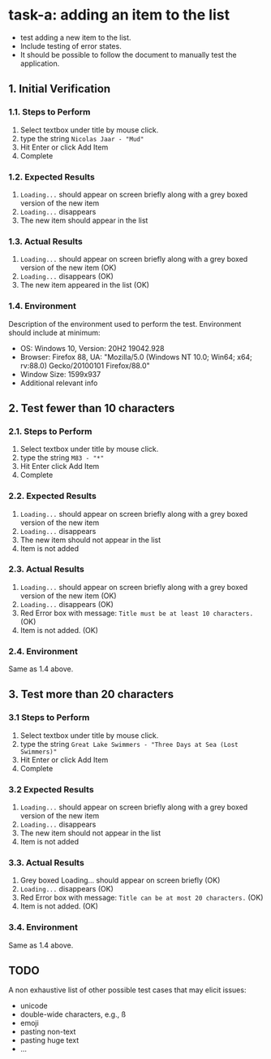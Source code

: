 # task-a: adding an item to the list

- test adding a new item to the list.
- Include testing of error states.
- It should be possible to follow the document to manually test the
  application.

## 1. Initial Verification

### 1.1. Steps to Perform

1. Select textbox under title by mouse click.
2. type the string `Nicolas Jaar - "Mud"`
3. Hit Enter or click Add Item
4. Complete

### 1.2. Expected Results

1. `Loading...` should appear on screen briefly along with a grey boxed version of the new item
2. `Loading...` disappears
3. The new item should appear in the list

### 1.3. Actual Results

1. `Loading...` should appear on screen briefly along with a grey boxed version of the new item (OK)
2. `Loading...` disappears (OK)
3. The new item appeared in the list (OK)

### 1.4. Environment

Description of the environment used to perform the test. Environment should include at minimum:

- OS: Windows 10, Version: 20H2 19042.928
- Browser: Firefox 88, UA: "Mozilla/5.0 (Windows NT 10.0; Win64; x64; rv:88.0) Gecko/20100101 Firefox/88.0"
- Window Size: 1599x937
- Additional relevant info

## 2. Test fewer than 10 characters

### 2.1. Steps to Perform

1. Select textbox under title by mouse click.
2. type the string `M83 - "*"`
3. Hit Enter click Add Item
4. Complete

### 2.2. Expected Results

1. `Loading...` should appear on screen briefly along with a grey boxed version of the new item
2. `Loading...` disappears
3. The new item should not appear in the list
4. Item is not added

### 2.3. Actual Results

1. `Loading...` should appear on screen briefly along with a grey boxed version of the new item (OK)
2. `Loading...` disappears (OK)
3. Red Error box with message: `Title must be at least 10 characters.` (OK)
4. Item is not added. (OK)

### 2.4. Environment

Same as 1.4 above.

## 3. Test more than 20 characters

### 3.1 Steps to Perform

1. Select textbox under title by mouse click.
2. type the string `Great Lake Swimmers - "Three Days at Sea (Lost Swimmers)"`
3. Hit Enter or click Add Item
4. Complete

### 3.2 Expected Results

1. `Loading...` should appear on screen briefly along with a grey boxed version of the new item
2. `Loading...` disappears
3. The new item should not appear in the list
4. Item is not added

### 3.3. Actual Results

1. Grey boxed Loading... should appear on screen briefly (OK)
2. `Loading...` disappears (OK)
3. Red Error box with message: `Title can be at most 20 characters.` (OK)
4. Item is not added. (OK)

### 3.4. Environment

Same as 1.4 above.

## TODO

A non exhaustive list of other possible test cases that may elicit issues:

- unicode
- double-wide characters, e.g., ß
- emoji
- pasting non-text
- pasting huge text
- ...

